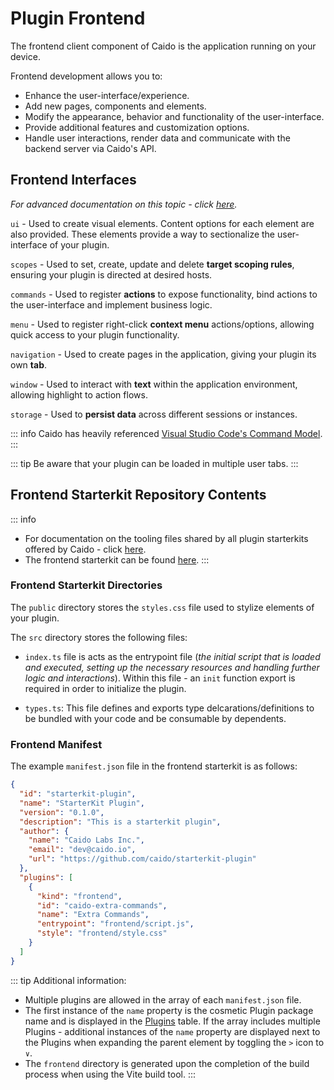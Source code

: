 # Plugin Frontend

The frontend client component of Caido is the application running on your device.

Frontend development allows you to:

- Enhance the user-interface/experience.
- Add new pages, components and elements.
- Modify the appearance, behavior and functionality of the user-interface.
- Provide additional features and customization options.
- Handle user interactions, render data and communicate with the backend server via Caido's API.

## Frontend Interfaces

_For advanced documentation on this topic - click [here](./frontend_sdk.md)._

`ui` - Used to create visual elements. Content options for each element are also provided. These elements provide a way to sectionalize the user-interface of your plugin.

`scopes` - Used to set, create, update and delete **target scoping rules**, ensuring your plugin is directed at desired hosts.

`commands` - Used to register **actions** to expose functionality, bind actions to the user-interface and implement business logic.

`menu` - Used to register right-click **context menu** actions/options, allowing quick access to your plugin functionality.

`navigation` - Used to create pages in the application, giving your plugin its own **tab**.

`window` - Used to interact with **text** within the application environment, allowing highlight to action flows.

`storage` - Used to **persist data** across different sessions or instances.

::: info
Caido has heavily referenced [Visual Studio Code's Command Model](https://code.visualstudio.com/api/extension-guides/command).
:::

::: tip
Be aware that your plugin can be loaded in multiple user tabs.
:::

## Frontend Starterkit Repository Contents

::: info

- For documentation on the tooling files shared by all plugin starterkits offered by Caido - click [here](/concepts/plugins/plugin_tooling.md).
- The frontend starterkit can be found [here](https://github.com/caido/starterkit-plugin-frontend).
:::

### Frontend Starterkit Directories

The `public` directory stores the `styles.css` file used to stylize elements of your plugin.

The `src` directory stores the following files:

- `index.ts` file is acts as the entrypoint file (_the initial script that is loaded and executed, setting up the necessary resources and handling further logic and interactions_). Within this file - an `init` function export is required in order to initialize the plugin.

- `types.ts`: This file defines and exports type delcarations/definitions to be bundled with your code and be consumable by dependents.

### Frontend Manifest

The example `manifest.json` file in the frontend starterkit is as follows:

```json
{
  "id": "starterkit-plugin",
  "name": "StarterKit Plugin",
  "version": "0.1.0",
  "description": "This is a starterkit plugin",
  "author": {
    "name": "Caido Labs Inc.",
    "email": "dev@caido.io",
    "url": "https://github.com/caido/starterkit-plugin"
  },
  "plugins": [
    {
      "kind": "frontend",
      "id": "caido-extra-commands",
      "name": "Extra Commands",
      "entrypoint": "frontend/script.js",
      "style": "frontend/style.css"
    }
  ]
}

```

::: tip Additional information:

- Multiple plugins are allowed in the array of each `manifest.json` file.
- The first instance of the `name` property is the cosmetic Plugin package name and is displayed in the [Plugins](/reference/features/workspace/plugins.md) table. If the array includes multiple Plugins - additional instances of the `name` property are displayed next to the Plugins when expanding the parent element by toggling the `>` icon to `∨`.
- The `frontend` directory is generated upon the completion of the build process when using the Vite build tool.
:::
